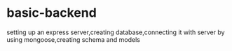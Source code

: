 # basic-backend
setting up an express server,creating database,connecting it with server by using mongoose,creating schema and models
